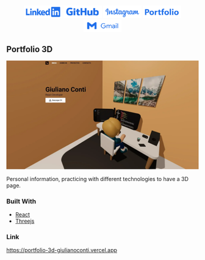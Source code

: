 <p align="center">
  <a href="https://www.linkedin.com/in/giulianoconti/"><img width="100" src="https://raw.githubusercontent.com/giulianoconti/api/main/svgs/linkedin.svg" alt="LinkedIn"></a>
  <a href="https://github.com/giulianoconti"><img width="100" src="https://raw.githubusercontent.com/giulianoconti/api/main/svgs/github.svg" alt="GitHub"></a>
  <a href="https://www.instagram.com/giulianocontii/"><img width="100" src="https://raw.githubusercontent.com/giulianoconti/api/main/svgs/instagram.svg" alt="Instagram"></a>
  <a href="https://giulianoconti.com/"><img width="100" src="https://raw.githubusercontent.com/giulianoconti/api/main/svgs/portfolio.svg" alt="Portfolio"></a>
  <a href="mailto:giuliconti1@gmail.com"><img width="100" src="https://raw.githubusercontent.com/giulianoconti/api/main/svgs/gmail.svg" alt="Mail"></a>
</p>

## Portfolio 3D

![Portfolio3D](https://raw.githubusercontent.com/giulianoconti/api/main/imagesProjects/images_1920x1080/portfolio3d.webp?raw=true)

Personal information, practicing with different technologies to have a 3D page.

### Built With

* [React](https://reactjs.org/)
* [Threejs](https://threejs.org/)

### Link

https://portfolio-3d-giulianoconti.vercel.app
